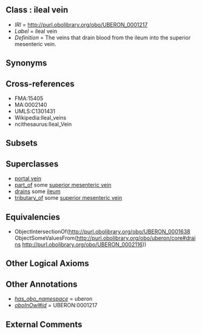 
## Class : ileal vein

 * *IRI* = http://purl.obolibrary.org/obo/UBERON_0001217
 * *Label* = ileal vein
 * *Definition* = The veins that drain blood from the ileum into the superior mesenteric vein.

## Synonyms


## Cross-references

 * FMA:15405
 * MA:0002140
 * UMLS:C1301431
 * Wikipedia:Ileal_veins
 * ncithesaurus:Ileal_Vein

## Subsets


## Superclasses

 * [portal vein](../../UBERON/17/UBERON_0002017.md)
 * [part_of](../../BFO/50/BFO_0000050.md) some [superior mesenteric vein](../../UBERON/38/UBERON_0001138.md)
 * [drains](../../ns/core#drains.md) some [ileum](../../UBERON/16/UBERON_0002116.md)
 * [tributary_of](../../core#tributary/of/core#tributary_of.md) some [superior mesenteric vein](../../UBERON/38/UBERON_0001138.md)

## Equivalencies

 * ObjectIntersectionOf(<http://purl.obolibrary.org/obo/UBERON_0001638> ObjectSomeValuesFrom(<http://purl.obolibrary.org/obo/uberon/core#drains> <http://purl.obolibrary.org/obo/UBERON_0002116>))

## Other Logical Axioms


## Other Annotations

 * *[has_obo_namespace](../../ce/oboInOwl#hasOBONamespace.md)* = uberon
 * *[oboInOwl#id](../../id/oboInOwl#id.md)* = UBERON:0001217

## External Comments

